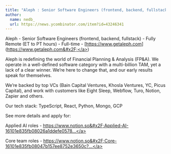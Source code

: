 ```yaml
---
title: "Aleph : Senior Software Engineers (frontend, backend, fullstack)"
author:
  name: nedb_
  url: https://news.ycombinator.com/item?id=43246341
---
```

Aleph - Senior Software Engineers (frontend, backend, fullstack) - Fully Remote (ET to PT hours)  - Full-time - [<a href="https:&#x2F;&#x2F;www.getaleph.com">https:&#x2F;&#x2F;www.getaleph.com</a>](<a href="https:&#x2F;&#x2F;www.getaleph.com&#x2F;">https:&#x2F;&#x2F;www.getaleph.com&#x2F;</a>)

Aleph is redefining the world of Financial Planning &amp; Analysis (FP&amp;A). We operate in a well-defined software category with a multi-billion TAM, yet a lack of a clear winner. We’re here to change that, and our early results speak for themselves.

We’re backed by top VCs (Bain Capital Ventures, Khosla Ventures, YC, Picus Capital), and work with customers like Eight Sleep, Webflow, Turo, Notion, Zapier and others.

Our tech stack: TypeScript, React, Python, Mongo, GCP

See more details and apply for:

Applied AI roles - <a href="https:&#x2F;&#x2F;www.notion.so&#x2F;Applied-AI-16101e835fb08026a1ddefe0578e2f48?pvs=21" rel="nofollow">https:&#x2F;&#x2F;www.notion.so&#x2F;Applied-AI-16101e835fb08026a1ddefe0578...</a>

Core team roles - <a href="https:&#x2F;&#x2F;www.notion.so&#x2F;Core-16101e835fb08047b157ee8752e3650c?pvs=21" rel="nofollow">https:&#x2F;&#x2F;www.notion.so&#x2F;Core-16101e835fb08047b157ee8752e3650c?...</a>
<JobApplication />
